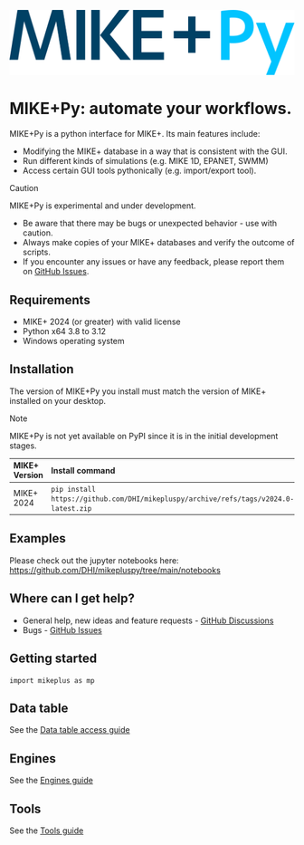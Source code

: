 ![logo](https://raw.githubusercontent.com/DHI/mikepluspy/main/images/logo/mikeplus-py.svg)
# MIKE+Py: automate your workflows.

MIKE+Py is a python interface for MIKE+. Its main features include:
* Modifying the MIKE+ database in a way that is consistent with the GUI.
* Run different kinds of simulations (e.g. MIKE 1D, EPANET, SWMM)
* Access certain GUI tools pythonically (e.g. import/export tool).

> [!CAUTION]
> MIKE+Py is experimental and under development.
> * Be aware that there may be bugs or unexpected behavior - use with caution.
> * Always make copies of your MIKE+ databases and verify the outcome of scripts.
> * If you encounter any issues or have any feedback, please report them on [GitHub Issues](https://github.com/DHI/mikepluspy/issues).

## Requirements
* MIKE+ 2024 (or greater) with valid license
* Python x64 3.8 to 3.12
* Windows operating system

## Installation

The version of MIKE+Py you install must match the version of MIKE+ installed on your desktop. 

> [!NOTE]
> MIKE+Py is not yet available on PyPI since it is in the initial development stages.

| MIKE+ Version | Install command|
|:--------------|:---------------|
| MIKE+ 2024    | `pip install https://github.com/DHI/mikepluspy/archive/refs/tags/v2024.0-latest.zip` |


## Examples
Please check out the jupyter notebooks here: https://github.com/DHI/mikepluspy/tree/main/notebooks

## Where can I get help?
* General help, new ideas and feature requests - [GitHub Discussions](http://github.com/DHI/mikepluspy/discussions) 
* Bugs - [GitHub Issues](https://github.com/DHI/mikepluspy/issues) 


## Getting started
```
import mikeplus as mp
```


## Data table
See the [Data table access guide](datatableaccess.md)


## Engines
See the [Engines guide](engines.md)


## Tools
See the [Tools guide](tools.md)
